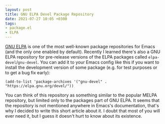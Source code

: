 ```yaml
---
layout: post
title: GNU ELPA Devel Package Repository
date: 2021-07-27 10:05 +0300
tags:
- package.el
- ELPA
---
```


[GNU ELPA](https://elpa.gnu.org/) is one of the most well-known package repositories for Emacs (and the
only one enabled by default). Recently I learned there's also a GNU ELPA
repository for pre-release versions of the ELPA packages called
`elpa-devel`/`gnu-devel`. You can add it to your Emacs config like this if you
want to install the development version of some package (e.g. for test purposes
or to get a bug fix early):

``` emacs-lisp
(add-to-list 'package-archives '("gnu-devel" . "https://elpa.gnu.org/devel/"))
```

You can think of this repository as something similar to the popular MELPA
repository, but limited only to the packages part of GNU ELPA.  It seems that
the repository is not mentioned anywhere in Emacs's documentation, that's why I
decided to write this short article about it. I doubt that most of you will ever need it,
but I guess it doesn't hurt to know about its existence.
